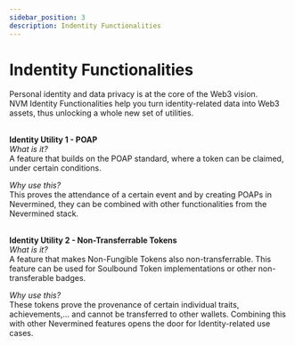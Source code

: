 ```yaml
---
sidebar_position: 3
description: Indentity Functionalities
---
```


# Indentity Functionalities

Personal identity and data privacy is at the core of the Web3 vision.<br>
NVM Identity Functionalities help you turn identity-related data into Web3 assets, thus unlocking a whole new set of utilities.<br>
<br>

**Identity Utility 1 - POAP**<br>
_What is it?_<br>
A feature that builds on the POAP standard, where a token can be claimed, under certain conditions.<br>

_Why use this?_<br>
This proves the attendance of a certain event and by creating POAPs in Nevermined, they can be combined with other functionalities from the Nevermined stack.<br>
<br>

**Identity Utility 2 - Non-Transferrable Tokens**<br> 
_What is it?_<br>
A feature that makes Non-Fungible Tokens also non-transferrable. This feature can be used for Soulbound Token implementations or other non-transferable badges.<br>

_Why use this?_<br>
These tokens prove the provenance of certain individual traits, achievements,... and cannot be transferred to other wallets. Combining this with other Nevermined features opens the door for Identity-related use cases.<br>
<br>
